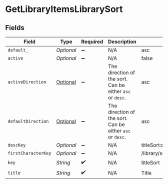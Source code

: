 # GetLibraryItemsLibrarySort


## Fields

| Field                                                                                                                 | Type                                                                                                                  | Required                                                                                                              | Description                                                                                                           | Example                                                                                                               |
| --------------------------------------------------------------------------------------------------------------------- | --------------------------------------------------------------------------------------------------------------------- | --------------------------------------------------------------------------------------------------------------------- | --------------------------------------------------------------------------------------------------------------------- | --------------------------------------------------------------------------------------------------------------------- |
| `default_`                                                                                                            | *Optional<String>*                                                                                                    | :heavy_minus_sign:                                                                                                    | N/A                                                                                                                   | asc                                                                                                                   |
| `active`                                                                                                              | *Optional<Boolean>*                                                                                                   | :heavy_minus_sign:                                                                                                    | N/A                                                                                                                   | false                                                                                                                 |
| `activeDirection`                                                                                                     | [Optional<GetLibraryItemsLibraryActiveDirection>](../../models/operations/GetLibraryItemsLibraryActiveDirection.md)   | :heavy_minus_sign:                                                                                                    | The direction of the sort. Can be either `asc` or `desc`.<br/>                                                        | asc                                                                                                                   |
| `defaultDirection`                                                                                                    | [Optional<GetLibraryItemsLibraryDefaultDirection>](../../models/operations/GetLibraryItemsLibraryDefaultDirection.md) | :heavy_minus_sign:                                                                                                    | The direction of the sort. Can be either `asc` or `desc`.<br/>                                                        | asc                                                                                                                   |
| `descKey`                                                                                                             | *Optional<String>*                                                                                                    | :heavy_minus_sign:                                                                                                    | N/A                                                                                                                   | titleSort:desc                                                                                                        |
| `firstCharacterKey`                                                                                                   | *Optional<String>*                                                                                                    | :heavy_minus_sign:                                                                                                    | N/A                                                                                                                   | /library/sections/2/firstCharacter                                                                                    |
| `key`                                                                                                                 | *String*                                                                                                              | :heavy_check_mark:                                                                                                    | N/A                                                                                                                   | titleSort                                                                                                             |
| `title`                                                                                                               | *String*                                                                                                              | :heavy_check_mark:                                                                                                    | N/A                                                                                                                   | Title                                                                                                                 |